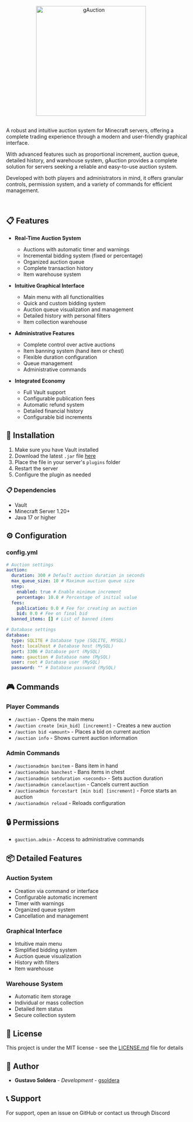 <div align="center">
    <img src="./gauction.gif" alt="gAuction" width="300" height="300" style="margin-right: 40px;">
    <br clear="left"/>
    <br clear="left"/>
    <div style="text-align: left; max-width: 600px;">
        <p>
            A robust and intuitive auction system for Minecraft servers, offering a complete trading experience through a modern and user-friendly graphical interface.
        </p>
        <p>
            With advanced features such as proportional increment, auction queue, detailed history, and warehouse system, gAuction provides a complete solution for servers seeking a reliable and easy-to-use auction system.
        </p>
        <p>
            Developed with both players and administrators in mind, it offers granular controls, permission system, and a variety of commands for efficient management.
        </p>
    </div>
</div>

<br clear="left"/>

## 📋 Features

- **Real-Time Auction System**
  - Auctions with automatic timer and warnings
  - Incremental bidding system (fixed or percentage)
  - Organized auction queue
  - Complete transaction history
  - Item warehouse system

- **Intuitive Graphical Interface**
  - Main menu with all functionalities
  - Quick and custom bidding system
  - Auction queue visualization and management
  - Detailed history with personal filters
  - Item collection warehouse

- **Administrative Features**
  - Complete control over active auctions
  - Item banning system (hand item or chest)
  - Flexible duration configuration
  - Queue management
  - Administrative commands

- **Integrated Economy**
  - Full Vault support
  - Configurable publication fees
  - Automatic refund system
  - Detailed financial history
  - Configurable bid increments

## 🚀 Installation

1. Make sure you have Vault installed
2. Download the latest `.jar` file [here](https://github.com/g-soldera/gAuction/releases)
3. Place the file in your server's `plugins` folder
4. Restart the server
5. Configure the plugin as needed

### 📋 Dependencies

- Vault
- Minecraft Server 1.20+
- Java 17 or higher

## ⚙️ Configuration

### config.yml

```yaml
# Auction settings
auction:
  duration: 300 # Default auction duration in seconds
  max_queue_size: 10 # Maximum auction queue size
  step:
    enabled: true # Enable minimum increment
    percentage: 10.0 # Percentage of initial value
  fees:
    publication: 0.0 # Fee for creating an auction
    bid: 0.0 # Fee on final bid
  banned_items: [] # List of banned items

# Database settings
database:
  type: SQLITE # Database type (SQLITE, MYSQL)
  host: localhost # Database host (MySQL)
  port: 3306 # Database port (MySQL)
  name: gauction # Database name (MySQL)
  user: root # Database user (MySQL)
  password: "" # Database password (MySQL)
```

## 🎮 Commands

### Player Commands
- `/auction` - Opens the main menu
- `/auction create [min_bid] [increment]` - Creates a new auction
- `/auction bid <amount>` - Places a bid on current auction
- `/auction info` - Shows current auction information

### Admin Commands
- `/auctionadmin banitem` - Bans item in hand
- `/auctionadmin banchest` - Bans items in chest
- `/auctionadmin setduration <seconds>` - Sets auction duration
- `/auctionadmin cancelauction` - Cancels current auction
- `/auctionadmin forcestart [min bid] [increment]` - Force starts an auction
- `/auctionadmin reload` - Reloads configuration

## 🔒 Permissions

- `gauction.admin` - Access to administrative commands

## 📦 Detailed Features

### Auction System
- Creation via command or interface
- Configurable automatic increment
- Timer with warnings
- Organized queue system
- Cancellation and management

### Graphical Interface
- Intuitive main menu
- Simplified bidding system
- Auction queue visualization
- History with filters
- Item warehouse

### Warehouse System
- Automatic item storage
- Individual or mass collection
- Detailed item status
- Secure collection system

## 📝 License

This project is under the MIT license - see the [LICENSE.md](LICENSE.md) file for details

## 👥 Author

- **Gustavo Soldera** - *Development* - [gsoldera](https://github.com/g-soldera)

## 📞 Support

For support, open an issue on GitHub or contact us through Discord